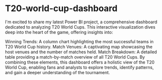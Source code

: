 # T20-world-cup-dashboard
I'm excited to share my latest Power BI project, a comprehensive dashboard dedicated to analyzing T20 World Cups. This interactive visualization dives deep into the heart of the game, offering insights into:

Winning Trends: A column chart highlighting the most successful teams in T20 World Cup history.
Match Venues: A captivating map showcasing the host venues and the number of matches held.
Match Breakdown: A detailed table providing a match-by-match overview of all T20 World Cups.
By combining these elements, this dashboard offers a holistic view of the T20 World Cup, enabling fans and analysts to explore trends, identify patterns, and gain a deeper understanding of the tournament.
